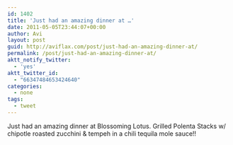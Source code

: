 ```yaml
---
id: 1402
title: 'Just had an amazing dinner at …'
date: 2011-05-05T23:44:07+00:00
author: Avi
layout: post
guid: http://aviflax.com/post/just-had-an-amazing-dinner-at/
permalink: /post/just-had-an-amazing-dinner-at/
aktt_notify_twitter:
  - 'yes'
aktt_twitter_id:
  - "66347484653424640"
categories:
  - none
tags:
  - tweet
---
```

Just had an amazing dinner at Blossoming Lotus. Grilled Polenta Stacks w/ chipotle roasted zucchini & tempeh in a chili tequila mole sauce!!